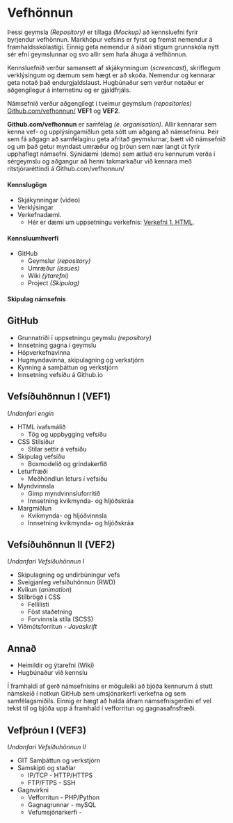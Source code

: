 # Vefhönnun
Þessi geymsla _(Repository)_ er tillaga _(Mockup)_ að kennsluefni fyrir byrjendur vefhönnun. Markhópur vefsins er fyrst og fremst nemendur á framhaldsskólastigi. Einnig geta nemendur á síðari stigum grunnskóla nýtt sér efni geymslunnar og svo allir sem hafa áhuga á vefhönnun. 

Kennsluefnið verður samansett af skjákynningum (_screencast_), skriflegum verklýsingum og dæmum sem hægt er að skoða. Nemendur og kennarar geta notað það endurgjaldslaust. Hugbúnaður sem verður notaður er aðgengilegur á internetinu og er gjaldfrjáls. 

Námsefnið verður aðgengilegt í tveimur geymslum _(repositories)_ [Github.com/vefhonnun/](https://github.com/vefhonnun) **VEF1** og **VEF2**. 

**Github.com/vefhonnun** er samfélag _(e. organisation)_. Allir kennarar sem kenna vef- og upplýsingamiðlun geta sótt um aðgang að námsefninu. Þeir sem fá aðgagn að samfélaginu geta afritað geymslurnar, bætt við námsefnið og um það getur myndast umræður og þróun sem nær langt út fyrir upphaflegt námsefni.  Sýnidæmi (demo) sem ætluð eru kennurum verða í sérgeymslu og aðgangur að henni takmarkaður við kennara með ritstjóraréttindi á Github.com/vefhonnun/


#### Kennslugögn
* Skjákynningar (video)
* Verklýsingar 
* Verkefnadæmi. 
  * Hér er dæmi um uppsetningu verkefnis: [Verkefni 1. HTML](Verkefni1-HTML/).

#### Kennsluumhverfi
 * GitHub
   * Geymslur _(repository)_
   * Umræður _(issues)_
   * Wiki _(ýtarefni)_
   * Project _(Skipulag)_

#### Skipulag námsefnis

## GitHub 
* Grunnatriði í uppsetningu geymslu _(repository)_
* Innsetning gagna í geymslu
* Hópverkefnavinna
* Hugmyndavinna, skipulagning og verkstjórn 
* Kynning á samþáttun og verkstjórn 
* Innsetning vefsíðu á Github.io

## Vefsíðuhönnun I (VEF1)
_Undanfari engin_
* HTML ívafsmálið
  * Tög og uppbygging vefsíðu
* CSS Stílsíður
  * Stílar settir á vefsíðu
* Skipulag vefsíðu
  * Boxmodelið og grindakerfið
* Leturfræði
  * Meðhöndlun leturs í vefsíðu
* Myndvinnsla
  * Gimp myndvinnsluforritið
  * Innsetning kvikmynda- og hljóðskráa
* Margmiðlun
  * Kvikmynda- og hljóðvinnsla
  * Innsetning kvikmynda- og hljóðskráa 
  
## Vefsíðuhönnun II (VEF2)
_Undanfari Vefsíðuhönnun I_
* Skipulagning og undirbúningur vefs
* Sveigjanleg vefsíðuhönnun (RWD)
* Kvikun (_animation_)
* Stílbrögð í CSS
  * Fellilisti
  * Föst staðetning
  * Forvinnsla stíla (SCSS)
* Viðmótsforritun - _Javaskrift_

## Annað
* Heimildir og ýtarefni (Wiki)
* Hugbúnaður við kennslu

Í framhaldi af gerð námsefnisins er möguleiki að bjóða kennurum á stutt námskeið í notkun GitHub sem umsjónarkerfi verkefna og sem samfélagsmiðils. Einnig er hægt að halda áfram námsefnisgerðini ef vel tekst til og bjóða upp á framhald í vefforritun og gagnasafnsfræði. 

## Vefþróun I (VEF3)
_Undanfari Vefsíðuhönnun II_
* GIT Samþáttun og verkstjórn
* Samskipti og staðlar
  * IP/TCP - HTTP/HTTPS
  * FTP/FTPS - SSH
* Gagnvirkni
  * Vefforritun - PHP/Python
  * Gagnagrunnar - mySQL
  * Vefumsjónarkerfi - 
  
